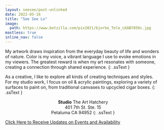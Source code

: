```yaml
---
layout: seesee/post-unlinked
date: 2022-05-16
title: "See See Lo"
image:
  path: https://www.botzilla.com/pix2021/bjorke_Tele_LKAB7850c.jpg
mastless: true
inline_nav: false
---
```


<!-- 2 May 2024 -->

My artwork draws inspiration from the everyday beauty of life and wonders of nature. Color is my voice, a vibrant language I use to evoke emotions in my viewers. The greatest reward is when my art resonates with someone, creating a connection through shared experience.
{: .ssText }

As a creative, I like to explore all kinds of creating techniques and styles. For my studio work, I focus on oil & acrylic paintings, exploring a variety of surfaces to paint on, from traditional canvases to upcycled cigar boxes.
{: .ssText }

<center>
<b>Studio</b>
The Art Hatchery<br/>
401 7th St. Ste. 15<br/>
Petaluma CA 94952
{: .ssText }
</center>

<!-- from See See:
Artist’s Statement 

Art. Is. Life. Is. Life

I believe that everything we do in life is art. The way we talk, what food we cook and the presentation, how we love… and of course how we release our creative energies. 

Through my work, I share things that I’m passionate about: nature, food, how to make the world a better place… I love to make art that makes people pause, contemplate, and have a little dialogue with.

-->

<!--
<br/>See See Lo is a Sonoma County artist.  Her artworks are percolations of small wonders in life, mixed with doses of imagination, humor and observation of the human condition. Viewers are reminded to savor special moments in everyday life.
{: .ssText }

Studying with teachers at the Art Students League in NYC, her works are mostly representational. Growing up in Hong Kong and in England, her multicultural background permeates through her paintings in oil, acrylic and watercolor. She paints on canvases, panels, papers and even cigar boxes.
{: .ssText }

Paintings from See See's studio are available at <b>The Art Hatchery</b>: <a href="https://www.google.com/maps/place/401+7th+St+%2315,+Petaluma,+CA+94952/@38.2277193,-122.6387623,17z/data=!3m1!4b1!4m5!3m4!1s0x8085b6ae32af4d9f:0xc97691bca74b59ee!8m2!3d38.2277193!4d-122.636182?entry=ttu">401 7th Street #15, Petaluma, CA 94952</a>
{: .ssText }

Explore, and share her joy of creation!
{: .ssText }
-->

<a class="btn btn--inverse" href="mailto:kevin+see@vumondo.com?subject=See%20See%20Lo%20Updates&body=Please%20inform%20me%20of%20occasional%20art%20updates%20from%20See%20See%20Lo.">Click Here to Receive Updates on Events and Availability</a>

